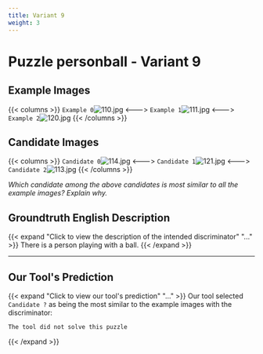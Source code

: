 ```yaml
---
title: Variant 9
weight: 3
---
```


# Puzzle personball - Variant 9

## Example Images
{{< columns >}}
`Example 0`![110.jpg](/natscene_data/images/110.jpg)
<--->
`Example 1`![111.jpg](/natscene_data/images/111.jpg)
<--->
`Example 2`![120.jpg](/natscene_data/images/120.jpg)
{{< /columns >}}

## Candidate Images
{{< columns >}}
`Candidate 0`![114.jpg](/natscene_data/images/114.jpg)
<--->
`Candidate 1`![121.jpg](/natscene_data/images/121.jpg)
<--->
`Candidate 2`![113.jpg](/natscene_data/images/113.jpg)
{{< /columns >}}

*Which candidate among the above candidates is most similar to all the example images? Explain why.*

## Groundtruth English Description

{{< expand "Click to view the description of the intended discriminator" "..." >}}
There is a person playing with a ball.
{{< /expand >}}

---



## Our Tool's Prediction

{{< expand "Click to view our tool's prediction" "..." >}}
Our tool selected `Candidate ?` as being the most similar to the example images with the discriminator:
```plaintext
The tool did not solve this puzzle
```
{{< /expand >}}
